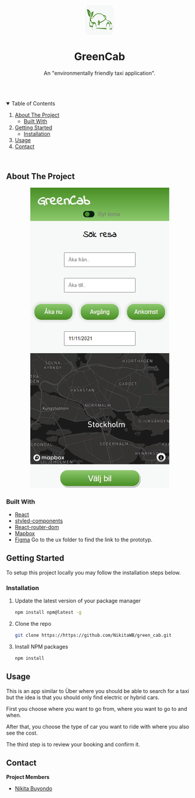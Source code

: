 <br />
<p align="center">
<img src="src/images/logo.svg" alt="Logo" width="80" height="80">

  <h1 align="center">GreenCab</h1>

  <p align="center">
    An "environmentally friendly taxi application".
    <br />
    <br />
    <br />
  </p>
</p>
<br />

<details open="open">
  <summary>Table of Contents</summary>
  <ol>
    <li>
      <a href="#about-the-project">About The Project</a>
      <ul>
        <li><a href="#built-with">Built With</a></li>
      </ul>
    </li>
    <li>
      <a href="#getting-started">Getting Started</a>
      <ul>
        <li><a href="#installation">Installation</a></li>
      </ul>
    </li>
    <li><a href="#usage">Usage</a></li>
    <li><a href="#contact">Contact</a></li>
  </ol>
</details>
<br />

## About The Project

<p align="center">
    <img src="public\images\GreenCab-prototyp.jpg" alt="Screenshot">
</p>

### Built With

- [React](https://reactjs.org/)
- [styled-components](https://styled-components.com/)
- [React-router-dom](https://reactrouter.com/web/guides/quick-start)
- [Mapbox](https://www.mapbox.com/)
- [Figma](https://www.figma.com/) Go to the ux folder to find the link to the prototyp.


## Getting Started

To setup this project locally you may follow the installation steps below.

### Installation

1. Update the latest version of your package manager
   ```sh
   npm install npm@latest -g
   ```
2. Clone the repo
   ```sh
   git clone https://https://github.com/NikitaWB/green_cab.git
   ```
3. Install NPM packages
   ```sh
   npm install
   ```

## Usage


This is an app similar to Über where you should be able to search for a taxi but the idea is that you should only find electric or hybrid cars.

First you choose where you want to go from, where you want to go to and when.

After that, you choose the type of car you want to ride with where you also see the cost.

The third step is to review your booking and confirm it.


## Contact

**Project Members**

- [Nikita Buyondo](https://github.com/NikitaWB)

